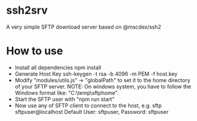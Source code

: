 # ssh2srv
A very simple SFTP download server based on @mscdex/ssh2

# How to use

- Install all dependencies
npm install
- Generate Host Key
ssh-keygen -t rsa -b 4096 -m PEM -f host.key
- Modify "modules/utils.js" -> "globalPath" to set it to the home directory of your SFTP server.
NOTE: On windows system, you have to follow the Windows format like: "C:\\temp\\sftphome".
- Start the SFTP user with "npm run start"
- Now use any of SFTP client to connect to the host, e.g. sftp sftpuser@localhost
Default User: sftpuser, Password: sftpuser
